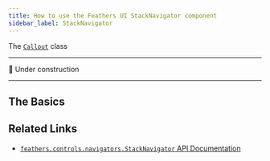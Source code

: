 ```yaml
---
title: How to use the Feathers UI StackNavigator component
sidebar_label: StackNavigator
---
```


The [`Callout`](https://api.feathersui.com/current/feathers/controls/navigators/StackNavigator.html) class

---

🚧 Under construction

---

## The Basics

## Related Links

- [`feathers.controls.navigators.StackNavigator` API Documentation](https://api.feathersui.com/current/feathers/controls/navigators/StackNavigator.html)
